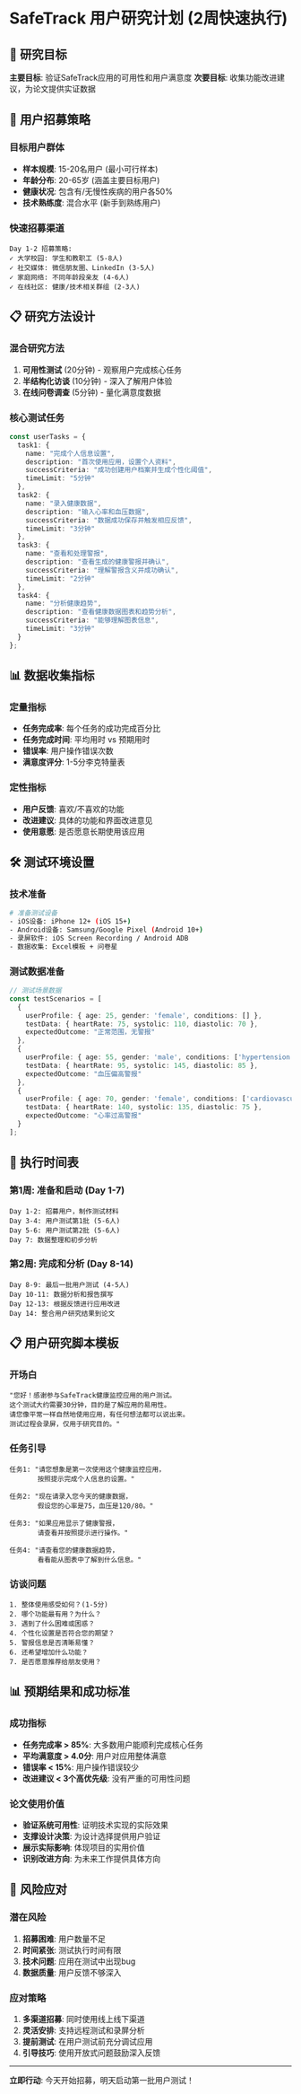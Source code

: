 # SafeTrack 用户研究计划 (2周快速执行)

## 🎯 研究目标

**主要目标**: 验证SafeTrack应用的可用性和用户满意度
**次要目标**: 收集功能改进建议，为论文提供实证数据

## 👥 用户招募策略

### 目标用户群体
- **样本规模**: 15-20名用户 (最小可行样本)
- **年龄分布**: 20-65岁 (涵盖主要目标用户)
- **健康状况**: 包含有/无慢性疾病的用户各50%
- **技术熟练度**: 混合水平 (新手到熟练用户)

### 快速招募渠道
```
Day 1-2 招募策略:
✓ 大学校园: 学生和教职工 (5-8人)
✓ 社交媒体: 微信朋友圈、LinkedIn (3-5人)  
✓ 家庭网络: 不同年龄段亲友 (4-6人)
✓ 在线社区: 健康/技术相关群组 (2-3人)
```

## 📋 研究方法设计

### 混合研究方法
1. **可用性测试** (20分钟) - 观察用户完成核心任务
2. **半结构化访谈** (10分钟) - 深入了解用户体验
3. **在线问卷调查** (5分钟) - 量化满意度数据

### 核心测试任务
```typescript
const userTasks = {
  task1: {
    name: "完成个人信息设置",
    description: "首次使用应用，设置个人资料",
    successCriteria: "成功创建用户档案并生成个性化阈值",
    timeLimit: "5分钟"
  },
  task2: {
    name: "录入健康数据",
    description: "输入心率和血压数据",
    successCriteria: "数据成功保存并触发相应反馈",
    timeLimit: "3分钟"
  },
  task3: {
    name: "查看和处理警报",
    description: "查看生成的健康警报并确认",
    successCriteria: "理解警报含义并成功确认",
    timeLimit: "2分钟"
  },
  task4: {
    name: "分析健康趋势",
    description: "查看健康数据图表和趋势分析",
    successCriteria: "能够理解图表信息",
    timeLimit: "3分钟"
  }
};
```

## 📊 数据收集指标

### 定量指标
- **任务完成率**: 每个任务的成功完成百分比
- **任务完成时间**: 平均用时 vs 预期用时
- **错误率**: 用户操作错误次数
- **满意度评分**: 1-5分李克特量表

### 定性指标
- **用户反馈**: 喜欢/不喜欢的功能
- **改进建议**: 具体的功能和界面改进意见
- **使用意愿**: 是否愿意长期使用该应用

## 🛠️ 测试环境设置

### 技术准备
```bash
# 准备测试设备
- iOS设备: iPhone 12+ (iOS 15+)
- Android设备: Samsung/Google Pixel (Android 10+)
- 录屏软件: iOS Screen Recording / Android ADB
- 数据收集: Excel模板 + 问卷星
```

### 测试数据准备
```typescript
// 测试场景数据
const testScenarios = [
  {
    userProfile: { age: 25, gender: 'female', conditions: [] },
    testData: { heartRate: 75, systolic: 110, diastolic: 70 },
    expectedOutcome: "正常范围，无警报"
  },
  {
    userProfile: { age: 55, gender: 'male', conditions: ['hypertension'] },
    testData: { heartRate: 95, systolic: 145, diastolic: 85 },
    expectedOutcome: "血压偏高警报"
  },
  {
    userProfile: { age: 70, gender: 'female', conditions: ['cardiovascular'] },
    testData: { heartRate: 140, systolic: 135, diastolic: 75 },
    expectedOutcome: "心率过高警报"
  }
];
```

## 📅 执行时间表

### 第1周: 准备和启动 (Day 1-7)
```
Day 1-2: 招募用户，制作测试材料
Day 3-4: 用户测试第1批 (5-6人)
Day 5-6: 用户测试第2批 (5-6人)  
Day 7: 数据整理和初步分析
```

### 第2周: 完成和分析 (Day 8-14)
```
Day 8-9: 最后一批用户测试 (4-5人)
Day 10-11: 数据分析和报告撰写
Day 12-13: 根据反馈进行应用改进
Day 14: 整合用户研究结果到论文
```

## 📋 用户研究脚本模板

### 开场白
```
"您好！感谢参与SafeTrack健康监控应用的用户测试。
这个测试大约需要30分钟，目的是了解应用的易用性。
请您像平常一样自然地使用应用，有任何想法都可以说出来。
测试过程会录屏，仅用于研究目的。"
```

### 任务引导
```
任务1: "请您想象是第一次使用这个健康监控应用，
       按照提示完成个人信息的设置。"

任务2: "现在请录入您今天的健康数据，
       假设您的心率是75，血压是120/80。"

任务3: "如果应用显示了健康警报，
       请查看并按照提示进行操作。"

任务4: "请查看您的健康数据趋势，
       看看能从图表中了解到什么信息。"
```

### 访谈问题
```
1. 整体使用感受如何？(1-5分)
2. 哪个功能最有用？为什么？
3. 遇到了什么困难或困惑？
4. 个性化设置是否符合您的期望？
5. 警报信息是否清晰易懂？
6. 还希望增加什么功能？
7. 是否愿意推荐给朋友使用？
```

## 📊 预期结果和成功标准

### 成功指标
- **任务完成率 > 85%**: 大多数用户能顺利完成核心任务
- **平均满意度 > 4.0分**: 用户对应用整体满意
- **错误率 < 15%**: 用户操作错误较少
- **改进建议 < 3个高优先级**: 没有严重的可用性问题

### 论文使用价值
- **验证系统可用性**: 证明技术实现的实际效果
- **支撑设计决策**: 为设计选择提供用户验证
- **展示实际影响**: 体现项目的实用价值
- **识别改进方向**: 为未来工作提供具体方向

## 🚨 风险应对

### 潜在风险
1. **招募困难**: 用户数量不足
2. **时间紧张**: 测试执行时间有限
3. **技术问题**: 应用在测试中出现bug
4. **数据质量**: 用户反馈不够深入

### 应对策略
1. **多渠道招募**: 同时使用线上线下渠道
2. **灵活安排**: 支持远程测试和录屏分析
3. **提前测试**: 在用户测试前充分调试应用
4. **引导技巧**: 使用开放式问题鼓励深入反馈

---

**立即行动**: 今天开始招募，明天启动第一批用户测试！
